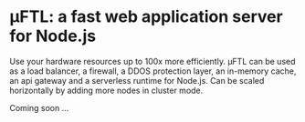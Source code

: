 # µFTL: a fast web application server for Node.js

Use your hardware resources up to 100x more efficiently. µFTL can be used as a load balancer, a firewall, a DDOS protection layer, an in-memory cache, an api gateway and a serverless runtime for Node.js. Can be scaled horizontally by adding more nodes in cluster mode.

Coming soon ...
